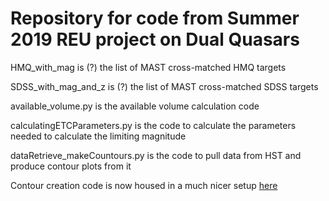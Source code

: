 # Repository for code from Summer 2019 REU project on Dual Quasars

HMQ_with_mag is (?) the list of MAST cross-matched HMQ targets

SDSS_with_mag_and_z is (?) the list of MAST cross-matched SDSS targets

available_volume.py is the available volume calculation code

calculatingETCParameters.py is the code to calculate the parameters needed to calculate the limiting magnitude

dataRetrieve_makeCountours.py is the code to pull data from HST and produce contour plots from it


Contour creation code is now housed in a much nicer setup <a href="https://github.com/lcgordon/hubble_contours"> here</a>
